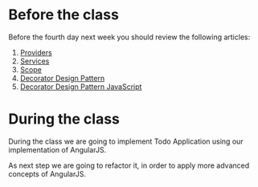 # Before the class

Before the fourth day next week you should review the following articles:


1. [Providers](https://docs.angularjs.org/guide/providers)
2. [Services](https://docs.angularjs.org/guide/services)
3. [Scope](https://docs.angularjs.org/guide/scope)
4. [Decorator Design Pattern](https://en.wikipedia.org/wiki/Decorator_pattern)
5. [Decorator Design Pattern JavaScript](http://addyosmani.com/resources/essentialjsdesignpatterns/book/#decoratorpatternjavascript)

# During the class

During the class we are going to implement Todo Application using our implementation of AngularJS.

As next step we are going to refactor it, in order to apply more advanced concepts of AngularJS.


